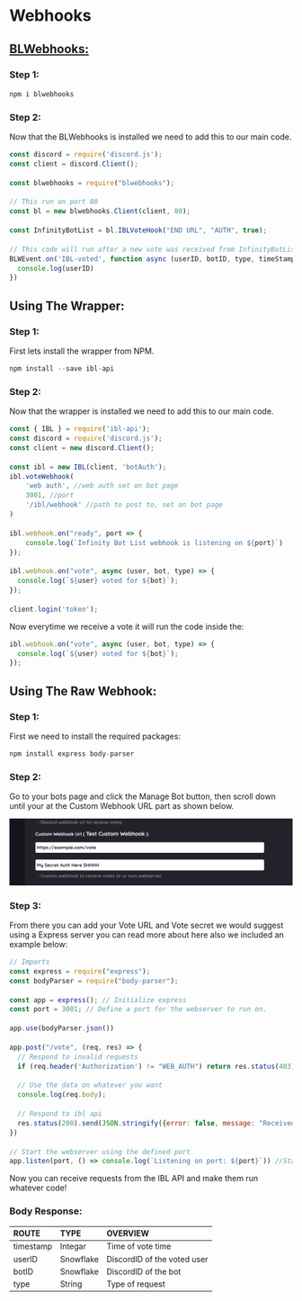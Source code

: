 # Webhooks

## [BLWebhooks:](https://www.npmjs.com/package/blwebhooks)

### Step 1:

```javascript
npm i blwebhooks
```

### Step 2:

Now that the BLWebhooks is installed we need to add this to our main code.

```javascript
const discord = require('discord.js');
const client = discord.Client();

const blwebhooks = require("blwebhooks");

// This run on port 80
const bl = new blwebhooks.Client(client, 80);

const InfinityBotList = bl.IBLVoteHook("END URL", "AUTH", true);

// This code will run after a new vote was received from InfinityBotList
BLWEvent.on('IBL-voted', function async (userID, botID, type, timeStamp) {
  console.log(userID)
})
```

## Using The Wrapper:

### Step 1:

First lets install the wrapper from NPM.

```javascript
npm install --save ibl-api
```

### Step 2:

Now that the wrapper is installed we need to add this to our main code.

```javascript
const { IBL } = require('ibl-api');
const discord = require('discord.js');
const client = new discord.Client();

const ibl = new IBL(client, 'botAuth');
ibl.voteWebhook(
    'web auth', //web auth set on bot page
    3001, //port
    '/ibl/webhook' //path to post to, set on bot page
)

ibl.webhook.on("ready", port => {
    console.log(`Infinity Bot List webhook is listening on ${port}`)
});

ibl.webhook.on("vote", async (user, bot, type) => {
  console.log(`${user} voted for ${bot}`);
});

client.login('token');
```

Now everytime we receive a vote it will run the code inside the:

```javascript
ibl.webhook.on("vote", async (user, bot, type) => {
  console.log(`${user} voted for ${bot}`);
});
```

## Using The Raw Webhook:

### Step 1:

First we need to install the required packages:

```javascript
npm install express body-parser
```

### Step 2:

Go to your bots page and click the Manage Bot button, then scroll down until your at the Custom Webhook URL part as shown below.

![](../.gitbook/assets/5bc74f0dd25a98ae4c6fbd2f0dd8d8d8.png)

### Step 3:

From there you can add your Vote URL and Vote secret we would suggest using a Express server you can read more about here also we included an example below:

```javascript
// Imports
const express = require("express");
const bodyParser = require("body-parser");

const app = express(); // Initialize express
const port = 3001; // Define a port for the webserver to run on.

app.use(bodyParser.json())

app.post("/vote", (req, res) => {
  // Respond to invalid requests
  if (req.header('Authorization') != "WEB_AUTH") return res.status(403).send(JSON.stringify({error: true, message: "You don't have access to use this endpoint"}));

  // Use the data on whatever you want
  console.log(req.body); 

  // Respond to ibl api
  res.status(200).send(JSON.stringify({error: false, message: "Received the request!"}));
})

// Start the webserver using the defined port
app.listen(port, () => console.log(`Listening on port: ${port}`)) //Start the server
```

Now you can receive requests from the IBL API and make them run whatever code!

### Body Response:

| ROUTE | TYPE | OVERVIEW |
| :--- | :--- | :--- |
| timestamp | Integar | Time of vote time |
| userID | Snowflake | DiscordID of the voted user |
| botID | Snowflake | DiscordID of the bot |
| type | String | Type of request |

